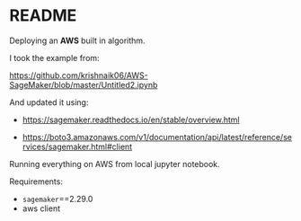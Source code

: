 # README
Deploying an __AWS__ built in algorithm.


I took the example from: 

https://github.com/krishnaik06/AWS-SageMaker/blob/master/Untitled2.ipynb

And updated it using:

+ https://sagemaker.readthedocs.io/en/stable/overview.html

+ https://boto3.amazonaws.com/v1/documentation/api/latest/reference/services/sagemaker.html#client


Running everything on AWS from local jupyter notebook.

Requirements:

+ `sagemaker`==2.29.0
+ aws client

